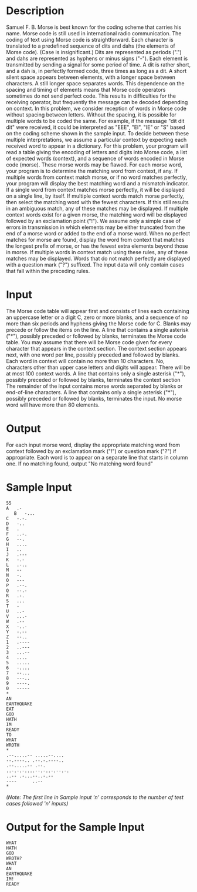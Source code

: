 # Description
Samuel F. B. Morse is best known for the coding scheme that carries his name. Morse code is still used in international radio communication. The coding of text using Morse code is straightforward. Each character is translated to a predefined sequence of dits and dahs (the elements of Morse code). (Case is insignificant.) Dits are represented as periods (".") and dahs are represented as hyphens or minus signs ("-"). Each element is transmitted by sending a signal for some period of time. A dit is rather short, and a dah is, in perfectly formed code, three times as long as a dit. A short silent space appears between elements, with a longer space between characters. A still longer space separates words. This dependence on the spacing and timing of elements means that Morse code operators sometimes do not send perfect code. This results in difficulties for the receiving operator, but frequently the message can be decoded depending on context.
In this problem, we consider reception of words in Morse code without spacing between letters. Without the spacing, it is possible for multiple words to be coded the same. For example, if the message "dit dit dit" were received, it could be interpreted as "EEE", "EI", "IE" or "S" based on the coding scheme shown in the sample input. To decide between these multiple interpretations, we assume a particular context by expecting each received word to appear in a dictionary.
For this problem, your program will read a table giving the encoding of letters and digits into Morse code, a list of expected words (context), and a sequence of words encoded in Morse code (morse). These morse words may be flawed. For each morse word, your program is to determine the matching word from context, if any. If multiple words from context match morse, or if no word matches perfectly, your program will display the best matching word and a mismatch indicator.
If a single word from context matches morse perfectly, it will be displayed on a single line, by itself. If multiple context words match morse perfectly, then select the matching word with the fewest characters. If this still results in an ambiguous match, any of these matches may be displayed. If multiple context words exist for a given morse, the matching word will be displayed followed by an exclamation point ("!").
We assume only a simple case of errors in transmission in which elements may be either truncated from the end of a morse word or added to the end of a morse word. When no perfect matches for morse are found, display the word from context that matches the longest prefix of morse, or has the fewest extra elements beyond those in morse. If multiple words in context match using these rules, any of these matches may be displayed. Words that do not match perfectly are displayed with a question mark ("?") suffixed.
The input data will only contain cases that fall within the preceding rules.

# Input
The Morse code table will appear first and consists of lines each containing an uppercase letter or a digit C, zero or more blanks, and a sequence of no more than six periods and hyphens giving the Morse code for C. Blanks may precede or follow the items on the line. A line that contains a single asterisk ("\*"), possibly preceded or followed by blanks, terminates the Morse code table. You may assume that there will be Morse code given for every character that appears in the context section.
The context section appears next, with one word per line, possibly preceded and followed by blanks. Each word in context will contain no more than 10 characters. No, characters other than upper case letters and digits will appear. There will be at most 100 context words. A line that contains only a single asterisk ("\*"), possibly preceded or followed by blanks, terminates the context section
The remainder of the input contains morse words separated by blanks or end-of-line characters. A line that contains only a single asterisk ("\*"), possibly preceded or followed by blanks, terminates the input. No morse word will have more than 80 elements.

# Output
For each input morse word, display the appropriate matching word from context followed by an exclamation mark ("!") or question mark ("?") if appropriate. Each word is to appear on a separate line that starts in column one. If no matching found, output "No matching word found"

# Sample Input
```
55
A   .-   
   B   -...
C   -.-.
D   -..
E   .
F   ..-.
G   --.
H   ....
I   ..
J   .---
K   -.-
L   .-..
M   --
N   -.
O   ---
P   .--.
Q   --.-
R   .-.
S   ...
T   -
U   ..-
V   ...-
W   .--
X   -..-
Y   -.--
Z   --..
1   .----
2   ..---
3   ...--
4   ....
5   .....
6   -....
7   --...
8   ---..
9   ----.
0   -----
*
AN
EARTHQUAKE
EAT
GOD
HATH
IM
READY
TO
WHAT
WROTH
*
.--.....-- .....--....
--.----.. .--.-.----..
.--.....-- .--.
..-.-.-....--.-..-.--.-.
..-- .-...--..-.--
----      ..--
*
```

*(Note: The first line in Sample input 'n' corresponds to the number of test cases followed 'n' inputs)*

# Output for the Sample Input
```
WHAT
HATH
GOD
WROTH?
WHAT
AN
EARTHQUAKE
IM!
READY
```